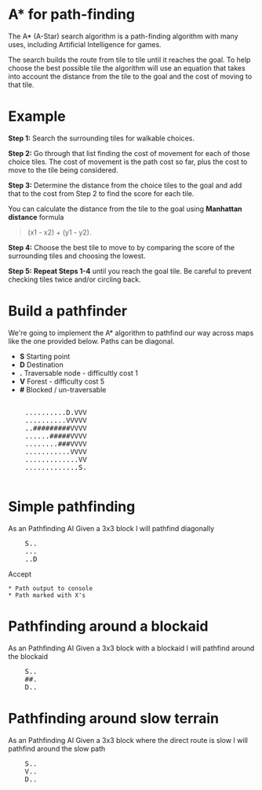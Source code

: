A* for path-finding
======================================

The A* (A-Star) search algorithm is a path-finding algorithm with many uses, including Artificial Intelligence for games.

The search builds the route from tile to tile until it reaches the goal. To help choose the best possible tile the algorithm will use an equation that takes into account the distance from the tile to the goal and the cost of moving to that tile.

Example
==========

**Step 1:** Search the surrounding tiles for walkable choices.

**Step 2:** Go through that list finding the cost of movement for each of those choice tiles. The cost of movement is the path cost so far, plus the cost to move to the tile being considered.

**Step 3:** Determine the distance from the choice tiles to the goal and add that to the cost from Step 2 to find the score for each tile.

You can calculate the distance from the tile to the goal using **Manhattan distance** formula

> (x1 - x2) + (y1 - y2).

**Step 4:** Choose the best tile to move to by comparing the score of the surrounding tiles and choosing the lowest.

**Step 5:** **Repeat Steps 1-4** until you reach the goal tile. Be careful to prevent checking tiles twice and/or circling back.


Build a pathfinder
===================

We're going to implement the A* algorithm to pathfind our way across maps like the one provided below.
Paths can be diagonal.

* **S** Starting point
* **D** Destination
* **.** Traversable node - difficultly cost 1
* **V** Forest - difficulty cost 5
* **#** Blocked / un-traversable

<pre>

    ..........D.VVV
    ..........VVVVV
    ..#########VVVV
    ......#####VVVV
    ........###VVVV
    ...........VVVV
    .............VV
    .............S.

</pre>

# Simple pathfinding

As an Pathfinding AI
Given a 3x3 block
I will pathfind diagonally

<pre>
    S..
    ...
    ..D
</pre>

Accept

    * Path output to console
    * Path marked with X's
    
# Pathfinding around a blockaid

As an Pathfinding AI
Given a 3x3 block with a blockaid
I will pathfind around the blockaid

<pre>
    S..
    ##.
    D..
</pre>

# Pathfinding around slow terrain

As an Pathfinding AI
Given a 3x3 block where the direct route is slow
I will pathfind around the slow path

<pre>
    S..
    V..
    D..
</pre>

